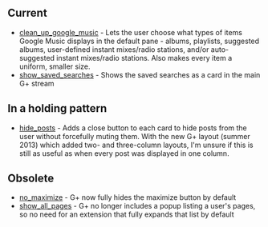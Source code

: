 Current
-------

* [clean_up_google_music][1] - Lets the user choose what types of items Google Music displays in the default pane - albums, playlists, suggested albums, user-defined instant mixes/radio stations, and/or auto-suggested instant mixes/radio stations. Also makes every item a uniform, smaller size.
* [show_saved_searches][2] - Shows the saved searches as a card in the main G+ stream

In a holding pattern
--------------------

* [hide_posts][3] - Adds a close button to each card to hide posts from the user without forcefully muting them. With the new G+ layout (summer 2013) which added two- and three-column layouts, I'm unsure if this is still as useful as when every post was displayed in one column.

Obsolete
--------

* [no_maximize][4] - G+ now fully hides the maximize button by default
* [show_all_pages][5] - G+ no longer includes a popup listing a user's pages, so no need for an extension that fully expands that list by default

[1]: https://chrome.google.com/webstore/detail/clean-up-google-music-de/abkfjiemhehhebdlnkjjjgapndfikjdh
[2]: https://chrome.google.com/webstore/detail/g%20-show-saved-searches/mdaldlaeiaojhpppflfofhfncafhndcf
[3]: https://chrome.google.com/webstore/detail/g%20-hide-posts/kocglfhbbhgajehjebopjfpnpifmjonn
[4]: https://chrome.google.com/webstore/detail/g%20-lightbox-hide-maximize/jkmjolfmmjhhhpafhdeeeakfmhehhmcn
[5]: https://chrome.google.com/webstore/detail/g%20-show-all-pages/aahmfmdbojoklgphdokhlbggagffjfhk
